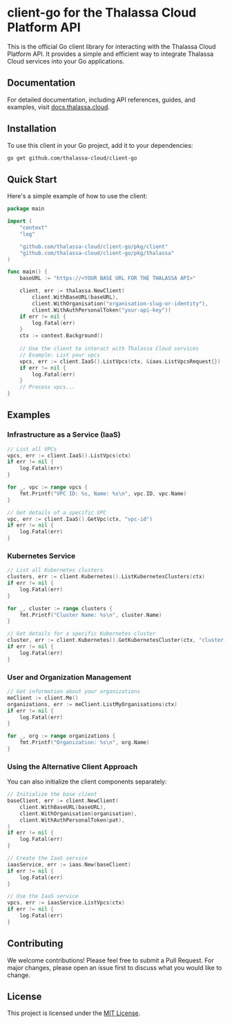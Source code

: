 # client-go for the Thalassa Cloud Platform API

This is the official Go client library for interacting with the Thalassa Cloud Platform API. It provides a simple and efficient way to integrate Thalassa Cloud services into your Go applications.

## Documentation

For detailed documentation, including API references, guides, and examples, visit [docs.thalassa.cloud](https://docs.thalassa.cloud).

## Installation

To use this client in your Go project, add it to your dependencies:

```bash
go get github.com/thalassa-cloud/client-go
```

## Quick Start

Here's a simple example of how to use the client:

```go
package main

import (
    "context"
    "log"

    "github.com/thalassa-cloud/client-go/pkg/client"
    "github.com/thalassa-cloud/client-go/pkg/thalassa"
)

func main() {
    baseURL := "https://<YOUR BASE URL FOR THE THALASSA API>"

    client, err := thalassa.NewClient(
		client.WithBaseURL(baseURL),
		client.WithOrganisation("organisation-slug-or-identity"),
        client.WithAuthPersonalToken("your-api-key"))
    if err != nil {
        log.Fatal(err)
    }
    ctx := context.Background()
    
    // Use the client to interact with Thalassa Cloud services
    // Example: List your vpcs
    vpcs, err := client.IaaS().ListVpcs(ctx, &iaas.ListVpcsRequest{})
    if err != nil {
        log.Fatal(err)
    }
    // Process vpcs...
}
```

## Examples

### Infrastructure as a Service (IaaS)

```go
// List all VPCs
vpcs, err := client.IaaS().ListVpcs(ctx)
if err != nil {
    log.Fatal(err)
}

for _, vpc := range vpcs {
    fmt.Printf("VPC ID: %s, Name: %s\n", vpc.ID, vpc.Name)
}

// Get details of a specific VPC
vpc, err := client.IaaS().GetVpc(ctx, "vpc-id")
if err != nil {
    log.Fatal(err)
}
```

### Kubernetes Service

```go
// List all Kubernetes clusters
clusters, err := client.Kubernetes().ListKubernetesClusters(ctx)
if err != nil {
    log.Fatal(err)
}

for _, cluster := range clusters {
    fmt.Printf("Cluster Name: %s\n", cluster.Name)
}

// Get details for a specific Kubernetes cluster
cluster, err := client.Kubernetes().GetKubernetesCluster(ctx, "cluster-id")
if err != nil {
    log.Fatal(err)
}
```

### User and Organization Management

```go
// Get information about your organizations
meClient := client.Me()
organizations, err := meClient.ListMyOrganisations(ctx)
if err != nil {
    log.Fatal(err)
}

for _, org := range organizations {
    fmt.Printf("Organization: %s\n", org.Name)
}
```

### Using the Alternative Client Approach

You can also initialize the client components separately:

```go
// Initialize the base client
baseClient, err := client.NewClient(
    client.WithBaseURL(baseURL),
    client.WithOrganisation(organisation),
    client.WithAuthPersonalToken(pat),
)
if err != nil {
    log.Fatal(err)
}

// Create the IaaS service
iaasService, err := iaas.New(baseClient)
if err != nil {
    log.Fatal(err)
}

// Use the IaaS service
vpcs, err := iaasService.ListVpcs(ctx)
if err != nil {
    log.Fatal(err)
}
```

## Contributing

We welcome contributions! Please feel free to submit a Pull Request. For major changes, please open an issue first to discuss what you would like to change.

## License

This project is licensed under the [MIT License](/LICENSE).
